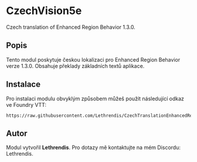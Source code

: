 
# CzechVision5e

Czech translation of Enhanced Region Behavior 1.3.0.

## Popis
Tento modul poskytuje českou lokalizaci pro Enhanced Region Behavior verze 1.3.0. Obsahuje překlady základních textů aplikace.

## Instalace
Pro instalaci modulu obvyklým způsobem můžeš použít následující odkaz ve Foundry VTT:

```
https://raw.githubusercontent.com/Lethrendis/CzechTranslationEnhancedRegionBehavior/main/module.json
```

## Autor
Modul vytvořil **Lethrendis**. Pro dotazy mě kontaktujte na mém Discordu: Lethrendis.
